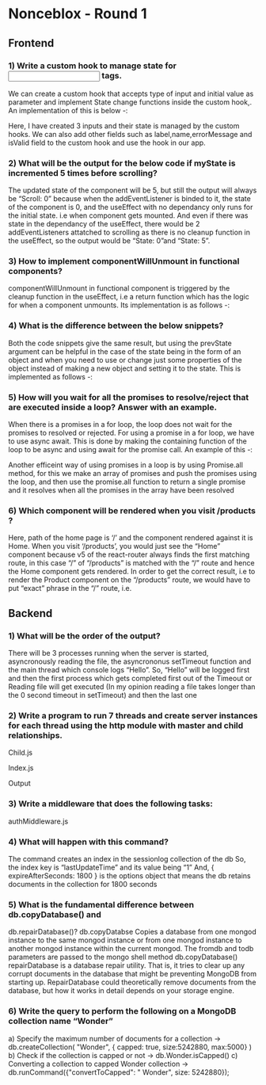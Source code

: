 # 			Nonceblox - Round 1



## Frontend

### 1) Write a custom hook to manage state for <input> tags.
We can create a custom hook that accepts type of input and initial value as parameter and implement State change functions inside the custom hook,.
An implementation of this is below -:


Here, I have created 3 inputs and their state is managed by the custom hooks. We can also add other fields such as label,name,errorMessage and isValid field to the custom hook and use the hook in our app.

### 2) What will be the output for the below code if myState is incremented 5 times before scrolling?
The updated state of the component will be 5, but still the output will always be “Scroll: 0” because when the addEventListener is binded to it, the state of the component is 0, and the useEffect with no dependancy only runs for the initial state. i.e when component gets mounted. And even if there was state in the dependancy of the useEffect, there would be 2 addEventListeners attatched to scrolling as there is no cleanup function in the useEffect, so the output would be “State: 0”and “State: 5”.

### 3) How to implement componentWillUnmount in functional components?
componentWillUnmount in functional component is triggered by the cleanup function in the useEffect, i.e a return function which has the logic for when a component unmounts.
Its implementation is as follows -:

### 4) What is the difference between the below snippets?
Both the code snippets give the same result, but using the prevState argument can be helpful in the case of the state being in the form of an object and when you need to use or change just some properties of the object instead of making a new object and setting it to the state.
This is implemented as follows -:

### 5) How will you wait for all the promises to resolve/reject that are executed inside a loop? Answer with an example.
When there is a promises in a for loop, the loop does not wait for the promises to resolved or rejected. For using a promise in a for loop, we have to use async await. This is done by making the containing function of the loop to be async and using await for the promise call.
An example of this -:

Another efficeint way of using promises in a loop is by using Promise.all method, for this we make an array of promises and push the promises using the loop, and then use the promise.all function to return a single promise and it resolves when all the promises in the array have been resolved

### 6) Which component will be rendered when you visit /products ?
Here, path of the home page is ‘/’ and the component rendered against it is Home. When you visit ‘/products’, you would just see the “Home” component because v5 of the react-router always finds the first matching route, in this case “/” of “/products” is matched with the “/” route and hence the Home component gets rendered. In order to get the correct result, i.e to render the Product component on the “/products” route, we would have to put “exact” phrase in the “/” route, i.e. 
<Route exact path="/" component={Home} /> 


## Backend

### 1) What will be the order of the output?
There will be 3 processes running when the server is started, asyncronously reading the file, the asyncrononus setTimeout function and the main thread which console logs “Hello”. So, “Hello” will be logged first and then the first process which gets completed first out of the Timeout or Reading file will get executed (In my opinion reading a file takes longer than the 0 second timeout in setTimeout) and then the last one

### 2) Write a program to run 7 threads and create server instances for each thread using the http module with master and child relationships.
Child.js

Index.js

Output 

### 3) Write a middleware that does the following tasks:
authMiddleware.js

### 4) What will happen with this command?
The command creates an index in the sessionlog collection of the db
So, the index key is “lastUpdateTime” and its value being “1”
And, { expireAfterSeconds: 1800 } is the options object that means the db retains documents in the collection for 1800 seconds

### 5) What is the fundamental difference between db.copyDatabase() and
db.repairDatabase()?
db.copyDatabse Copies a database from one mongod instance to the same mongod instance or from one mongod instance to another mongod instance within the current mongod. The fromdb and todb parameters are passed to the mongo shell method db.copyDatabase()
repairDatabase is a database repair utility. That is, it tries to clear up any corrupt documents in the database that might be preventing MongoDB from starting up. RepairDatabase could theoretically remove documents from the database, but how it works in detail depends on your storage engine.

### 6) Write the query to perform the following on a MongoDB collection name “Wonder”
a) Specify the maximum number of documents for a collection
-> db.createCollection( "Wonder", { capped: true, size:5242880, max:5000} )
b) Check if the collection is capped or not 
-> db.Wonder.isCapped()
c) Converting a collection to capped Wonder collection
-> db.runCommand({"convertToCapped": " Wonder", size: 5242880});
